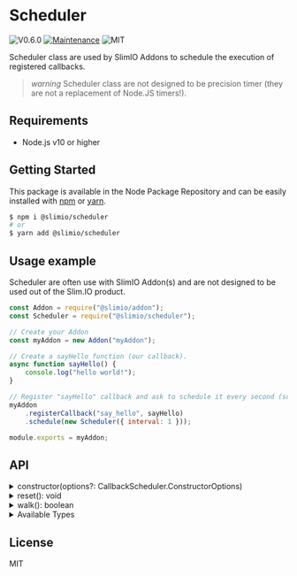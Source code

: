 # Scheduler
![V0.6.0](https://img.shields.io/badge/version-0.6.0-blue.svg)
[![Maintenance](https://img.shields.io/badge/Maintained%3F-yes-green.svg)](https://github.com/SlimIO/is/commit-activity)
![MIT](https://img.shields.io/github/license/mashape/apistatus.svg)

Scheduler class are used by SlimIO Addons to schedule the execution of registered callbacks.

> *warning* Scheduler class are not designed to be precision timer (they are not a replacement of Node.JS timers!).

## Requirements
- Node.js v10 or higher

## Getting Started

This package is available in the Node Package Repository and can be easily installed with [npm](https://docs.npmjs.com/getting-started/what-is-npm) or [yarn](https://yarnpkg.com).

```bash
$ npm i @slimio/scheduler
# or
$ yarn add @slimio/scheduler
```

## Usage example

Scheduler are often use with SlimIO Addon(s) and are not designed to be used out of the Slim.IO product.

```js
const Addon = require("@slimio/addon");
const Scheduler = require("@slimio/scheduler");

// Create your Addon
const myAddon = new Addon("myAddon");

// Create a sayHello function (our callback).
async function sayHello() {
    console.log("hello world!");
}

// Register "sayHello" callback and ask to schedule it every second (so it will be executed every second by Addon).
myAddon
    .registerCallback("say_hello", sayHello)
    .schedule(new Scheduler({ interval: 1 }));

module.exports = myAddon;
```

## API

<details><summary>constructor(options?: CallbackScheduler.ConstructorOptions)</summary>
<br />

Construct a new Scheduler.

```js
const myScheduler = new Scheduler({
    interval: 1250,
    intervalUnitType: Scheduler.Types.milliseconds
});
```

Available options are the following:

| argument name | type | default value | description |
| --- | --- | --- | --- |
| interval | number | 36000 | Default timer interval (in second if defaultType is not set) |
| startDate | date | Date.now() | The start date of the timer, dont set the property if you want the timer to start immediately |
| executeOnStart | boolean | false | The timer will return **true** on the very first walk() if this option is true |
| intervalUnitType | AvailableTypes | Types.seconds | Set the type of the interval |

Available types are:

```ts
interface AvailableTypes {
    Milliseconds: "millisecond",
    Seconds: "second"
}
```
</details>

<details><summary>reset(): void</summary>
<br />

Reset the Scheduler (it will reset inner timestamp). This method is automatically called by the `walk()` method.
</details>

<details><summary>walk(): boolean</summary>
<br />

Walk the Scheduler. It will return `false` if the time is not elapsed and `true` if the time has been elapsed. When true is returned, the timer is automatically resetted !

<p align="center">
    <b>Workflow of walk() method</b>
    <img src="https://i.imgur.com/vnbqS3e.png" height="500">
</p>
</details>

<details><summary>Available Types</summary>
<br />

Scheduler support both `Seconds` and `Milliseconds` types.
```ts
interface Types {
    Milliseconds: "millisecond",
    Seconds: "second"
}
```
It's recommanded to set the type at the initialization of the Scheduler. (Avoir updating the type on the fly).

```js
const timer = new Scheduler({
    interval: 500, // Ms
    intervalUnitType: Scheduler.Types.Milliseconds
});

timer.type = Scheduler.Types.Seconds;
```
</details>

## License
MIT
